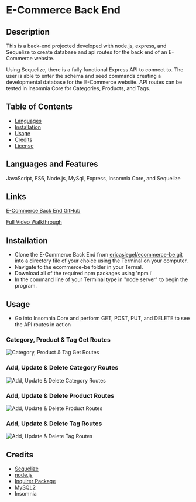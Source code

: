 # E-Commerce Back End

## Description 

This is a back-end projected developed with node.js, express, and Sequelize to create database and api routes for the back end of an E-Commerce website. 

Using Sequelize, there is a fully functional Express API to connect to. The user is able to enter the schema and seed commands creating a developmental database for the E-Commerce website. API routes can be tested in Insomnia Core for Categories, Products, and Tags.

## Table of Contents

* [Languages](#languages)
* [Installation](#installation)
* [Usage](#usage)
* [Credits](#credits)
* [License](#license)

## Languages and Features

JavaScript, ES6, Node.js, MySql, Express, Insomnia Core, and Sequelize


## Links

[E-Commerce Back End GitHub](https://github.com/ericasiegel/ecommerce-be.git)

[Full Video Walkthrough](https://drive.google.com/file/d/1-RC56grufRSGU8EwXYKVk2Y3O8BcNhxP/view)

## Installation

- Clone the E-Commerce Back End from [ericasiegel/ecommerce-be.git](https://github.com/ericasiegel/ecommerce-be.git) into a directory file of your choice using the Terminal on your computer.
- Navigate to the ecommerce-be folder in your Termal.
- Download all of the required npm packages using 'npm i'
- In the command line of your Terminal type in "node server" to begin the program.



## Usage 

- Go into Insomnia Core and perform GET, POST, PUT, and DELETE to see the API routes in action

### Category, Product & Tag Get Routes
![Category, Product & Tag Get Routes](./assets/get.gif)

### Add, Update & Delete Category Routes
![Add, Update & Delete Category Routes](./assets/category.gif)

### Add, Update & Delete Product Routes
![Add, Update & Delete Product Routes](./assets/product.gif)

### Add, Update & Delete Tag Routes
![Add, Update & Delete Tag Routes](./assets/tag.gif)






## Credits

- [Sequelize](https://sequelize.org/v5/index.html)
- [node.js](https://nodejs.org/en/)
- [Inquirer Package](https://www.npmjs.com/package/inquirer)
- [MySQL2](https://www.npmjs.com/package/mysql2)
- Insomnia